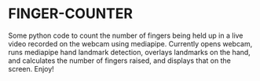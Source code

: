 # FINGER-COUNTER

Some python code to count the number of fingers being held up in a live video recorded on the webcam using mediapipe. 
Currently opens webcam, runs mediapipe hand landmark detection, overlays landmarks on the hand, and calculates the number of fingers raised, and displays that on the screen. 
Enjoy!
